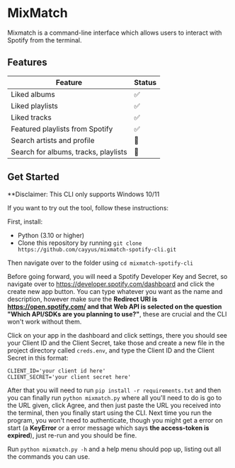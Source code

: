 # MixMatch
Mixmatch is a command-line interface which allows users to interact with Spotify from the terminal. <br>

## Features
| Feature  | Status |
| ------------- | ------------- |
| Liked albums  |✅|
| Liked playlists  |✅|
| Liked tracks     |✅|
| Featured playlists from Spotify |✅|
| Search artists and profile |🚧|
| Search for albums, tracks, playlists |🚧|


## Get Started
**Disclaimer: This CLI only supports Windows 10/11

If you want to try out the tool, follow these instructions:

First, install:
- Python (3.10 or higher)
- Clone this repository by running `git clone https://github.com/cayyus/mixmatch-spotify-cli.git`

Then navigate over to the folder using `cd mixmatch-spotify-cli`

Before going forward, you will need a Spotify Developer Key and Secret, so navigate over to https://developer.spotify.com/dashboard and click the create new app button. You can type whatever you want as the name and description, however make sure the **Redirect URI is https://open.spotify.com/ and that Web API is selected on the question "Which API/SDKs are you planning to use?"**, these are crucial and the CLI won't work without them. 

Click on your app in the dashboard and click settings, there you should see your Client ID and the Client Secret, take those and create a new file in the project directory called `creds.env`, and type the Client ID and the Client Secret in this format:
```
CLIENT_ID='your client id here'
CLIENT_SECRET='your client secret here'
```

After that you will need to run `pip install -r requirements.txt` and then you can finally run `python mixmatch.py` where all you'll need to do is go to the  URL given, click Agree, and then just paste the URL you received into the terminal, then you finally start using the CLI. Next time you run the program, you won't need to authenticate, though you might get a error on start (a **KeyError** or a error message which says **the access-token is expired**), just re-run and you should be fine. 

Run `python mixmatch.py -h` and a help menu should pop up, listing out all the commands you can use.

